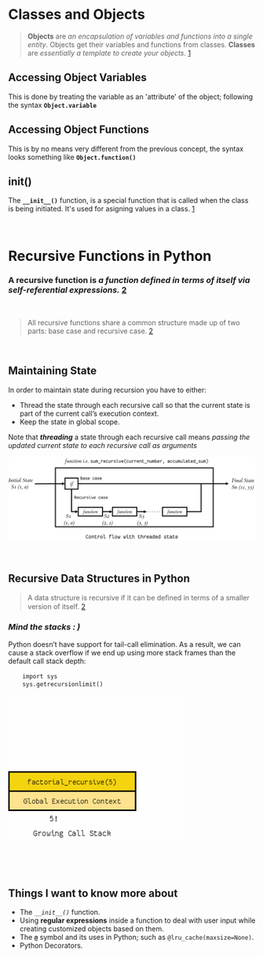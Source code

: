 # **Classes and Objects**

> **Objects** are *an encapsulation of variables and functions into a single entity*. Objects get their variables and functions from classes. **Classes** are *essentially a template to create your objects.* [1]

## Accessing Object Variables
This is done by treating the variable as an 'attribute' of the object; following the syntax **`Object.variable`**

## Accessing Object Functions
This is by no means very different from the previous concept, the syntax looks something like **`Object.function()`**

## init()
The **`__init__()`** function, is a special function that is called when the class is being initiated. It's used for asigning values in a class. [1]

<br/>

# Recursive Functions in Python

### **A recursive function** is *a function defined in terms of itself via self-referential expressions.* [2]

<br/>

> All recursive functions share a common structure made up of two parts: base case and recursive case. [2]

<br/>

## Maintaining State

In order to maintain state during recursion you have to either:

- Thread the state through each recursive call so that the current state is part of the current call’s execution context.
- Keep the state in global scope.

Note that ***threading*** a state through each recursive call means *passing the updated current state to each recursive call as arguments*

![threading](./threading.webp)

<br/>

## Recursive Data Structures in Python

> A data structure is recursive if it can be deﬁned in terms of a smaller version of itself. [2]

### *Mind the stacks : )*

Python doesn’t have support for tail-call elimination. As a result, we can cause a stack overflow if we end up using more stack frames than the default call stack depth:
 
        import sys
        sys.getrecursionlimit()

![stack](./stack.9c4ba62929cf.gif)



<br/>

<br/>

<br/>

## Things I want to know more about
- The *`__init__()`* function.
- Using **regular expressions** inside a function to deal with user input while creating customized objects based on them.
- The **`@`** symbol and its uses in Python; such as `@lru_cache(maxsize=None)`.
- Python Decorators.


[1]: https://www.learnpython.org/en/Classes_and_Objects
[2]: https://realpython.com/python-thinking-recursively/